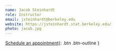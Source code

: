 ```yaml
---
name: Jacob Steinhardt
role: Instructor
email: jsteinhardt@berkeley.edu
website: https://jsteinhardt.stat.berkeley.edu/
photo: jacob.jpg
---
```


[Schedule an appointment](#){: .btn .btn-outline }
